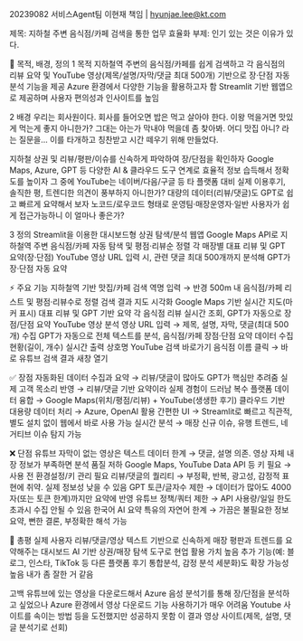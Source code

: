 20239082 서비스Agent팀 이현재 책임 | hyunjae.lee@kt.com

제목: 지하철 주변 음식점/카페 검색을 통한 업무 효율화
부제: 인기 있는 것은 이유가 있다.

📌 목적, 배경, 정의
1 목적
지하철역 주변의 음식점/카페를 쉽게 검색하고
각 음식점의 리뷰 요약 및 YouTube 영상(제목/설명/자막/댓글 최대 500개) 기반으로 장·단점 자동 분석 기능을 제공
Azure 환경에서 다양한 기능을 활용하고자 함
Streamlit 기반 웹앱으로 제공하며 사용자 편의성과 인사이트를 높임

2 배경
우리는 회사원이다.
회사를 들어오면 밥은 먹고 살아야 한다.
이왕 먹을거면 맛있게 먹는게 좋지 아니한가?
그대는 아는가 막내야 먹을데 좀 찾아봐. 어디 맛집 아니? 라는 질문을...
이를 타개하고 칭찬받고 시간 떼우기 위해 만들었다.

지하철 상권 및 리뷰/평판/이슈를 신속하게 파악하여 장/단점을 확인하자
Google Maps, Azure, GPT 등 다양한 AI & 클라우드 도구 연계로 효율적 정보 습득해서 정확도를 높이자
그 중에 YouTube는 네이버/다음/구글 등 타 플랫폼 대비 실제 이용후기, 솔직한 평, 트렌디한 의견이 풍부하지 아니한가?
대량의 데이터(리뷰/댓글)도 GPT로 쉽고 빠르게 요약해서 보자
노코드/로우코드 형태로 운영팀·매장운영자·일반 사용자가 쉽게 접근가능하니 이 얼마나 좋은가?

3 정의
Streamlit을 이용한 대시보드형 상권 탐색/분석 웹앱
Google Maps API로 지하철역 주변 음식점/카페 자동 탐색 및 평점·리뷰순 정렬
각 매장별 대표 리뷰 및 GPT 요약(장·단점)
YouTube 영상 URL 입력 시, 관련 댓글 최대 500개까지 분석해 GPT가 장·단점 자동 요약

⚡ 주요 기능
지하철역 기반 맛집/카페 검색
역명 입력 → 반경 500m 내 음식점/카페 리스트 및 평점·리뷰수로 정렬
검색 결과 지도 시각화
Google Maps 기반 실시간 지도(마커 표시)
대표 리뷰 및 GPT 기반 요약
각 음식점 리뷰 실시간 조회, GPT가 자동으로 장점/단점 요약
YouTube 영상 분석
영상 URL 입력 → 제목, 설명, 자막, 댓글(최대 500개) 수집
GPT가 자동으로 전체 텍스트를 분석, 음식점/카페 장점·단점 요약
데이터 수집 현황(길이, 개수) 실시간 출력
상호명 YouTube 검색 바로가기
음식점 이름 클릭 → 바로 유튜브 검색 결과 새창 열기

✅ 장점
자동화된 데이터 수집과 요약
→ 리뷰/댓글이 많아도 GPT가 핵심만 추려줌
실제 고객 목소리 반영
→ 리뷰/댓글 기반 요약이라 실제 경험이 드러남
복수 플랫폼 데이터 융합
→ Google Maps(위치/평점/리뷰) + YouTube(생생한 후기)
클라우드 기반 대용량 데이터 처리
→ Azure, OpenAI 활용
간편한 UI
→ Streamlit로 빠르고 직관적, 별도 설치 없이 웹에서 바로 사용 가능
실시간 분석
→ 매장 신규 이슈, 유행 트렌드, 네거티브 이슈 탐지 가능

❌ 단점
유튜브 자막이 없는 영상은 텍스트 데이터 한계
→ 댓글, 설명 의존. 영상 자체 내장 정보가 부족하면 분석 품질 저하
Google Maps, YouTube Data API 등 키 필요
→ 사용 전 환경설정/키 관리 필요
리뷰/댓글의 퀄리티
→ 부정확, 반복, 광고성, 감정적 표현에 취약. 실제 정보성 낮을 수 있음
GPT 토큰/글자수 제한
→ 데이터가 많아도 4000자(또는 토큰 한계)까지만 요약에 반영
유튜브 정책/쿼터 제한
→ API 사용량/일일 한도 초과시 수집 안될 수 있음
한국어 AI 요약 특유의 자연어 한계
→ 가끔은 불필요한 정보 요약, 뻔한 결론, 부정확한 해석 가능

📝 총평
실제 사용자 리뷰/댓글/영상 텍스트 기반으로 신속하게 매장 평판과 트렌드를 요약해주는 대시보드
AI 기반 상권/매장 탐색 도구로 현업 활용 가치 높음
추가 기능(예: 블로그, 인스타, TikTok 등 다른 플랫폼 후기 통합분석, 감정 분석 세분화)도 확장 가능성 높음
내가 좀 잘한 거 같음






고백
유튜브에 있는 영상을 다운로드해서 Azure 음성 분석기를 통해 장/단점을 분석하고 싶었으나
Azure 환경에서 영상 다운로드 기능 사용하기가 매우 어려움
Youtube 사이트를 속이는 방법 등을 도전했지만 성공하지 못함
이 결과 영상 사이트(제목, 설명, 댓글 분석기로 선회)
